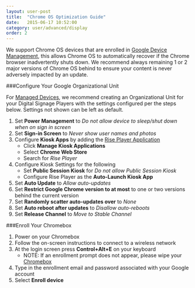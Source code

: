 ```yaml
---
layout: user-post
title:  "Chrome OS Optimization Guide"
date:   2015-06-17 10:52:00
category: user/advanced/display
order: 2
---
```

We support Chrome OS devices that are enrolled in [Google Device Management](https://support.google.com/chrome/a/answer/1289314?hl=en), this allows Chrome OS to automatically recover if the Chrome browser inadvertently shuts down. We recommend always remaining 1 or 2 major versions of Chrome OS behind to ensure your content is never adversely impacted by an update.


###Configure Your Google Organizational Unit

For [Managed Devices](https://support.google.com/chrome/a/answer/1289314?hl=en), we recommend creating an Organizational Unit for your Digital Signage Players with the settings configured per the steps below. Settings not shown can be left as default.

1. Set **Power Management** to *Do not allow device to sleep/shut down when on sign in screen*
2. Set **Sign-in Screen** to *Never show user names and photos*
3. Configure **Kiosk Apps** by adding the [Rise Player Application](https://chrome.google.com/webstore/detail/rise-vision-chrome-app-pl/mfpgpdablffhbfofnhlpgmokokbahooi)
	* Click **Manage Kiosk Applications**
	* Select **Chrome Web Store**
	* Search for *Rise Player*
4. Configure Kiosk Settings for the following
	* Set **Public Session Kiosk** for *Do not allow Public Session Kiosk*
	* Configure Rise Player as the **Auto-Launch Kiosk App** 
5. Set **Auto Update** to *Allow auto-updates*
6. Set **Restrict Google Chrome version to at most** to one or two versions behind the current version
7. Set **Randomly scatter auto-updates over** to *None*
8. Set **Auto reboot after updates** to *Disallow auto-reboots*
9. Set **Release Channel** to *Move to Stable Channel*

###Enroll Your Chromebox

1. Power on your Chromebox
2. Follow the on-screen instructions to connect to a wireless network
3. At the login screen press **Control+Alt+E** on your keyboard
	* NOTE: If an enrollment prompt does not appear, please wipe your [Chromebox](https://support.google.com/chrome/a/answer/1360642?hl=en)
4. Type in the enrollment email and password associated with your Google account
5. Select **Enroll device**